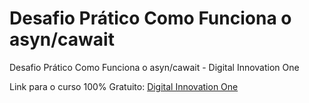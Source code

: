 # Desafio Prático Como Funciona o asyn/cawait
Desafio Prático Como Funciona o asyn/cawait - Digital Innovation One

Link para o curso 100% Gratuito: [Digital Innovation One](https://digitalinnovation.one/sign-in)
